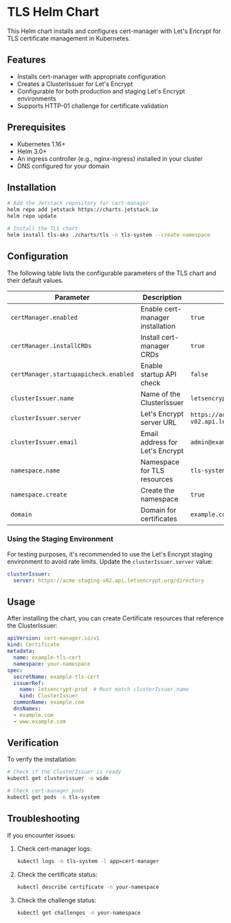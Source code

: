 # TLS Helm Chart

This Helm chart installs and configures cert-manager with Let's Encrypt for TLS certificate management in Kubernetes.

## Features

- Installs cert-manager with appropriate configuration
- Creates a ClusterIssuer for Let's Encrypt
- Configurable for both production and staging Let's Encrypt environments
- Supports HTTP-01 challenge for certificate validation

## Prerequisites

- Kubernetes 1.16+
- Helm 3.0+
- An ingress controller (e.g., nginx-ingress) installed in your cluster
- DNS configured for your domain

## Installation

```bash
# Add the Jetstack repository for cert-manager
helm repo add jetstack https://charts.jetstack.io
helm repo update

# Install the TLS chart
helm install tls-aks ./charts/tls -n tls-system --create-namespace
```

## Configuration

The following table lists the configurable parameters of the TLS chart and their default values.

| Parameter | Description | Default |
|-----------|-------------|---------|
| `certManager.enabled` | Enable cert-manager installation | `true` |
| `certManager.installCRDs` | Install cert-manager CRDs | `true` |
| `certManager.startupapicheck.enabled` | Enable startup API check | `false` |
| `clusterIssuer.name` | Name of the ClusterIssuer | `letsencrypt-prod` |
| `clusterIssuer.server` | Let's Encrypt server URL | `https://acme-v02.api.letsencrypt.org/directory` |
| `clusterIssuer.email` | Email address for Let's Encrypt | `admin@example.com` |
| `namespace.name` | Namespace for TLS resources | `tls-system` |
| `namespace.create` | Create the namespace | `true` |
| `domain` | Domain for certificates | `example.com` |

### Using the Staging Environment

For testing purposes, it's recommended to use the Let's Encrypt staging environment to avoid rate limits. Update the `clusterIssuer.server` value:

```yaml
clusterIssuer:
  server: https://acme-staging-v02.api.letsencrypt.org/directory
```

## Usage

After installing the chart, you can create Certificate resources that reference the ClusterIssuer:

```yaml
apiVersion: cert-manager.io/v1
kind: Certificate
metadata:
  name: example-tls-cert
  namespace: your-namespace
spec:
  secretName: example-tls-cert
  issuerRef:
    name: letsencrypt-prod  # Must match clusterIssuer.name
    kind: ClusterIssuer
  commonName: example.com
  dnsNames:
  - example.com
  - www.example.com
```

## Verification

To verify the installation:

```bash
# Check if the ClusterIssuer is ready
kubectl get clusterissuer -o wide

# Check cert-manager pods
kubectl get pods -n tls-system
```

## Troubleshooting

If you encounter issues:

1. Check cert-manager logs:
   ```bash
   kubectl logs -n tls-system -l app=cert-manager
   ```

2. Check the certificate status:
   ```bash
   kubectl describe certificate -n your-namespace
   ```

3. Check the challenge status:
   ```bash
   kubectl get challenges -n your-namespace
   ```